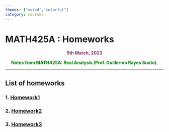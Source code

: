 ```yaml
---
themes: ["muted","colorful"]
category: courses
---
```


# MATH425A : Homeworks
<p style="text-align:center; color:#7A306C"> <b>5th March, 2023</b> </p>
<p style='text-align:center;color:green'><b>
Notes from MATH425A: Real Analysis (Prof. Guillermo Rayes Suoto).</b></p>


---

## List of homeworks

### 1. [Homework1](hw1)
### 2. [Homework2](hw2)
### 3. [Homework3](hw3)
<!-- ### 4. [Homework4 - take home final](hw4) -->

